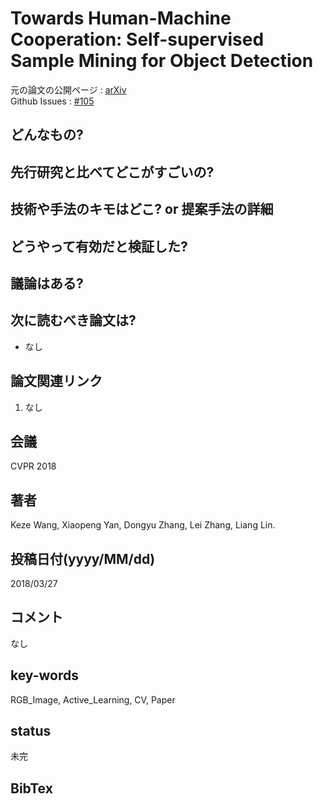 # Towards Human-Machine Cooperation: Self-supervised Sample Mining for Object Detection

元の論文の公開ページ : [arXiv](https://arxiv.org/abs/1803.09867)  
Github Issues : [#105](https://github.com/Obarads/obarads.github.io/issues/105)

## どんなもの?

## 先行研究と比べてどこがすごいの?

## 技術や手法のキモはどこ? or 提案手法の詳細

## どうやって有効だと検証した?

## 議論はある?

## 次に読むべき論文は?
- なし

## 論文関連リンク
1. なし

## 会議
CVPR 2018

## 著者
Keze Wang, Xiaopeng Yan, Dongyu Zhang, Lei Zhang, Liang Lin.

## 投稿日付(yyyy/MM/dd)
2018/03/27

## コメント
なし

## key-words
RGB_Image, Active_Learning, CV, Paper

## status
未完

## BibTex
